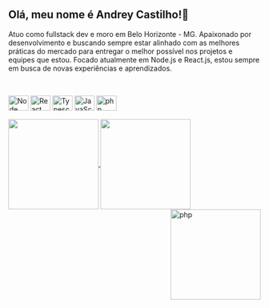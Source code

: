 ## Olá, meu nome é Andrey Castilho!👋

Atuo como fullstack dev e moro em Belo Horizonte - MG. Apaixonado por desenvolvimento e buscando sempre estar alinhado com as melhores práticas do mercado para entregar o melhor possível nos projetos e equipes que estou.
Focado atualmente em Node.js e React.js, estou sempre em busca de novas experiências e aprendizados.

##
<br>
<div class="techs">
<img align="center" alt="Node" height="30" width="40" src="https://cdn.jsdelivr.net/gh/devicons/devicon/icons/nodejs/nodejs-original.svg" />
<img align="center" alt="React" height="30" width="40" src="https://cdn.jsdelivr.net/gh/devicons/devicon/icons/react/react-original.svg" />
<img align="center" alt="Typescript" height="30" width="40" src="https://cdn.jsdelivr.net/gh/devicons/devicon/icons/typescript/typescript-original.svg"/>
<img align="center" alt="JavaScript" height="30" width="40" src="https://cdn.jsdelivr.net/gh/devicons/devicon/icons/javascript/javascript-original.svg" />
<img align="center" alt="php" height="30" width="40" src="https://cdn.jsdelivr.net/gh/devicons/devicon/icons/php/php-plain.svg" />   
</div>
<br>

<div style="display: inline_block">
<a href="https://github.com/anuraghazra/github-readme-stats">
  <img height="180" align="center" src="https://github-readme-stats.vercel.app/api?username=andreygrcc&show_icons=true&theme=dracula" />
</a>
<a href="https://github.com/anuraghazra/github-readme-stats">
  <img height="180" align="center" src="https://github-readme-stats.vercel.app/api/top-langs/?username=andreygrcc&layout=compact&theme=dracula" />
</a>
<img align="right" alt="php" height="180" width="180" src="https://cdn.discordapp.com/attachments/625493591606689835/1090373183854616726/image.png" /> 
</div> 




